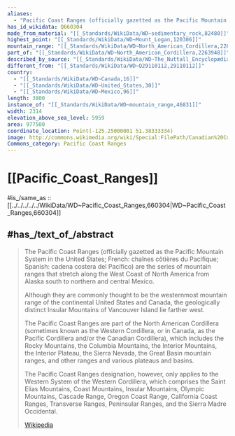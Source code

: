 ```yaml
---
aliases:
  - "Pacific Coast Ranges (officially gazetted as the Pacific Mountain System in the United States; French: chaînes côtières du Pacifique; Spanish: cadena costera del Pacífico"
has_id_wikidata: Q660304
made_from_material: "[[_Standards/WikiData/WD~sedimentary_rock,82480]]"
highest_point: "[[_Standards/WikiData/WD~Mount_Logan,120306]]"
mountain_range: "[[_Standards/WikiData/WD~North_American_Cordillera,2263948]]"
part_of: "[[_Standards/WikiData/WD~North_American_Cordillera,2263948]]"
described_by_source: "[[_Standards/WikiData/WD~The_Nuttall_Encyclopædia,3181656]]"
different_from: "[[_Standards/WikiData/WD~Q29110112,29110112]]"
country:
  - "[[_Standards/WikiData/WD~Canada,16]]"
  - "[[_Standards/WikiData/WD~United_States,30]]"
  - "[[_Standards/WikiData/WD~Mexico,96]]"
length: 3800
instance_of: "[[_Standards/WikiData/WD~mountain_range,46831]]"
width: 2314
elevation_above_sea_level: 5959
area: 977500
coordinate_location: Point(-125.25000001 51.38333334)
image: http://commons.wikimedia.org/wiki/Special:FilePath/Canadian%20Coast%20Range.jpg
Commons_category: Pacific Coast Ranges
---
```


# [[Pacific_Coast_Ranges]] 

#is_/same_as :: [[../../../../../WikiData/WD~Pacific_Coast_Ranges,660304|WD~Pacific_Coast_Ranges,660304]] 

## #has_/text_of_/abstract 

> The Pacific Coast Ranges (officially gazetted as the Pacific Mountain System in the United States; 
> French: chaînes côtières du Pacifique; Spanish: cadena costera del Pacífico) 
> are the series of mountain ranges that stretch along the West Coast of North America 
> from Alaska south to northern and central Mexico. 
> 
> Although they are commonly thought to be the westernmost mountain range 
> of the continental United States and Canada, 
> the geologically distinct Insular Mountains of Vancouver Island lie farther west.
>
> The Pacific Coast Ranges are part of the North American Cordillera 
> (sometimes known as the Western Cordillera, or in Canada, as the Pacific Cordillera 
> and/or the Canadian Cordillera), which includes the Rocky Mountains, the Columbia Mountains, the Interior Mountains, the Interior Plateau, the Sierra Nevada, the Great Basin mountain ranges, 
> and other ranges and various plateaus and basins.
>
> The Pacific Coast Ranges designation, however, 
> only applies to the Western System of the Western Cordillera, 
> which comprises the Saint Elias Mountains, Coast Mountains, Insular Mountains, Olympic Mountains, Cascade Range, Oregon Coast Range, California Coast Ranges, Transverse Ranges, Peninsular Ranges, and the Sierra Madre Occidental.
>
> [Wikipedia](https://en.wikipedia.org/wiki/Pacific%20Coast%20Ranges) 



